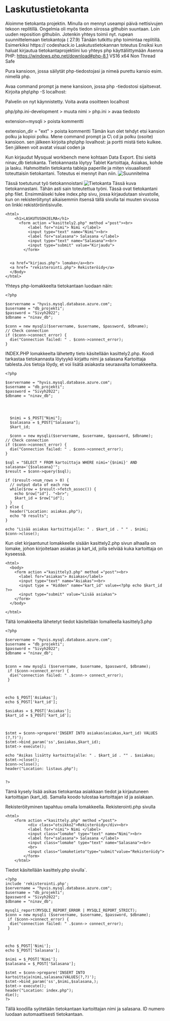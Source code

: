 # Laskutustietokanta
Aloimme tietokanta projektin. Minulla on mennyt useampi päivä nettisivujen tekoon replitillä. Ongelmia oli myös tiedon siirossa githubin suuntaan. Loin uuden reposition githubiin.
Jotenkin yhteys toimii nyt. rupean suunnittelemaan tietokantoja ( 27.9)
Tänään tutkittu php toimintaa replitillä. Esimerkiksi https:// codeshack.io 
Laskutustietokannan toteutus
Ensiksi kun haluat kirjautua tietokantaprojektiini luo yhteys php käyttäliittymään
Asenna PHP: https://windows.php.net/download#php-8.1
VS16 x64 Non Thread Safe 

Pura kansioon, jossa säilytät php-tiedostojasi ja nimeä purettu kansio esim. nimellä php.

Avaa command prompt ja mene kansioon, jossa php -tiedostosi sijaitsevat. Kirjoita php\php -S localhost:

Palvelin on nyt käynnistetty. Voita avata osoitteen localhost

php/php.ini-development > muuta nimi > php.ini > avaa tiedosto

extension=mysqli > poista kommentti

extension_dir = "ext" > poista kommentti
Tämän kun olet tehdyt etsi kansion polku ja kopioi polku. Mene command prompt ja C\ cd ja polku (osoite) kansioon. sen jälkeen kirjoita php\php lovalhost: ja portti mistä tieto kulkee.
Sen jälkeen voit avatat visual coden ja

Kun kirjaudut Mysqual workbench   mene kohtaan Data Export. Etsi sieltä ninav_db tietokanta. Tietokannasta löytyy Tablet Kartoittaja, Asiakas, kohde ja lasku. 
Hahmoittelin tietokanta tableja paperille ja miten visuaalisesti toteuttaisin tietokantani. Toteutus ei mennyt ihan niin.
![Suunnitelma](pititulla.jpg)

Tässä toetutunut työ tietokannoistani
![Tietokanta](tietokanta2.jpg)
Tässä kuva tietokannastani. Tähän asti sain toteutettua työni.
Tässä ovat tietokantani php filet.
Ensimmäiseki tulee index.php sivu, jossa kirjaudutaan sivustolle, kun on rekisteröitynyt aikaisemmin itsensä tällä sivulla tai muuten sivussa on linkki rekistöröintisivulle.
```
<html> 
    <h1>LASKUTUSOHJELMA</h1>  
      <form action ="kasittely2.php" method ="post"><br>
          <label for="nimi"> Nimi </label>
          <input type="text" name="Nimi"><br>
          <label for="salasana"> Salasana </label>
          <input type="text" name="Salasana"><br>
          <input type="submit" value="Kirjaudu">
        </form>

        
  <a href="kirjaus.php"> lomake</a><br>
  <a href= "rekisterointi.php"> Rekisteröidy</a>
  </Body>
</html>
```
Yhteys php-lomakkeelta tietokantaan luodaan näin:
```
<?php

$servername = "hyvis.mysql.database.azure.com";
$username = "db_projekti";
$password = "Sivyh2022";
$dbname = "ninav_db";

$conn = new mysqli($servername, $username, $password, $dbname);
// Check connection
if ($conn->connect_error) {
  die("Connection failed: " . $conn->connect_error);
}
```


INDEX.PHP lomakkeelta lähetetty tieto käsitellään kasittely2.php. Koodi tarkastaa tietokannasta löytyykö kirjattu nimi ja salasana Kartoittaja tablesta.Jos tietoja löydy, et voi lisätä asiakasta seuraavalta lomakkeelta.
```
<?php

$servername = "hyvis.mysql.database.azure.com";
$username = "db_projekti";
$password = "Sivyh2022";
$dbname = "ninav_db";


 

  $nimi = $_POST["Nimi"];
  $salasana = $_POST["Salasana"];
  $kart_id;

  $conn = new mysqli($servername, $username, $password, $dbname);
// Check connection
if ($conn->connect_error) {
  die("Connection failed: " . $conn->connect_error);
}

$sql = "SELECT * FROM kartoittaja WHERE nimi='{$nimi}' AND salasana='{$salasana}'";
$result = $conn->query($sql);

if ($result->num_rows > 0) {
  // output data of each row
  while($row = $result->fetch_assoc()) {
    echo $row["id"]. "<br>";
    $kart_id = $row["id"];
  }
} else {
  header("Location: asiakas.php");
  echo "0 results";
}

echo "Lisää asiakas kartoittajalle: " . $kart_id . " " . $nimi;
$conn->close();
```
Kun olet kirjaantunut lomakkeelle sisään kasittely2.php sivun alhaalla on lomake, johon kirjoitetaan asiakas ja kart_id, jolla selviää kuka kartoittaja on kyseessä.
```
<html>
  <body>
    <form action ="kasittely3.php" method ="post"><br>
      <label for="asiakas"> Asiakas</label>
      <input type="text" name="Asiakas"><br>
      <input type = "Hidden" name="kart_id" value=<?php echo $kart_id ?>>
      <input type="submit" value="Lisää asiakas">
    </form>
  </body>

</html>
```
Tältä lomakkeelta lähetetyt tiedot käsitellään lomalleella kasittely3.php
```
<?php

$servername = "hyvis.mysql.database.azure.com";
$username = "db_projekti";
$password = "Sivyh2022";
$dbname = "ninav_db";


$conn = new mysqli ($servername, $username, $password, $dbname);
 if ($conn->connect_error) {
  die("connection failed: " .$conn-> connect_error);
 }

    
    
echo $_POST['Asiakas'];
echo $_POST['kart_id'];

$asiakas = $_POST['Asiakas'];
$kart_id = $_POST['kart_id'];



$stmt = $conn->prepare('INSERT INTO asiakas(asiakas,kart_id) VALUES (?,?)');
$stmt->bind_param('ss',$asiakas,$kart_id);
$stmt-> execute();

echo "Asikas lisätty kartoittajalle: " . $kart_id . "" . $asiakas;
$stmt->close();
$conn->close();
header("Location: listaus.php");


?>
```
Tämä kysely lisää asikas tietokantaa asiakkaan tiedot ja kirjautuneen kartoittajan (kart_id). Samalla koodo tulostaa kartoittajan id ja asiakaan.

Rekisteröityminen tapahtuu omalla lomakkeella. Rekisterointi.php sivulla
```
<html>
    <form action ="kasittely.php" method ="post">
          <div class="otsikko2">Rekisteröidy</div><br>
          <label for="nimi"> Nimi </label>
          <input class="lomake" type="text" name="Nimi"><br>
          <label for="salasana"> Salasana </label>
          <input class="lomake" type="text" name="Salasana"><br>
          <br>
          <input class="lomaketieto"type="submit"value="Rekisteröidy">
        </form>
    </html>
```
Tiedot käsitellään kasittely.php sivulla`.
```
<?php
include 'rekisterointi.php';
$servername = "hyvis.mysql.database.azure.com";
$username = "db_projekti";
$password = "Sivyh2022";
$dbname = "ninav_db";

mysqli_report(MYSQLI_REPORT_ERROR | MYSQLI_REPORT_STRICT);
$conn = new mysqli ($servername, $username, $password, $dbname);
 if ($conn->connect_error) {
  die("connection failed: " .$conn-> connect_error);
 }

    
    
echo $_POST['Nimi'];
echo $_POST['Salasana'];

$nimi = $_POST['Nimi'];
$salasana = $_POST['Salasana'];

$stmt = $conn->prepare('INSERT INTO kartoittaja(nimi,salasana)VALUES(?,?)');
$stmt->bind_param('ss',$nimi,$salasana,);
$stmt-> execute();
header("Location: index.php");
die();
?>
```
Tällä koodilla syötetään tietokantaan kartoittajan nimi ja salasana. ID numero luodaan automaattisesti tietokantaan.
